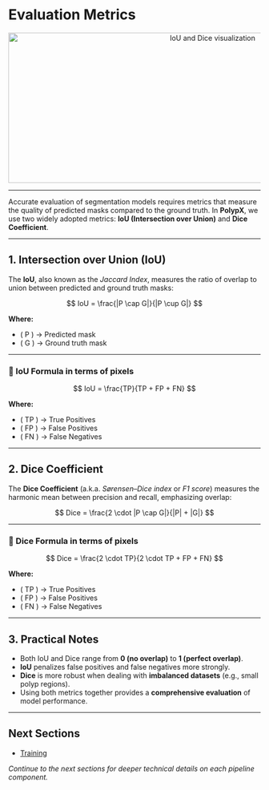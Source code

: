 # Evaluation Metrics

<div align="center">
  <img src="https://lh3.googleusercontent.com/proxy/pRWCsWtnp7rCksUp98PGRpuu4829n4Pz92o3L4XHw3Ay6bWo6GuxG0JZGeBhTJL4-dKSzU9BnWJYilSOYQcwztSCEMKSAfyaqwi6GcivUITCsTgV"
       alt="IoU and Dice visualization"
       width="800"
       height="300"
       />
</div>

---

Accurate evaluation of segmentation models requires metrics that measure the quality of predicted masks compared to the ground truth.
In **PolypX**, we use two widely adopted metrics: **IoU (Intersection over Union)** and **Dice Coefficient**.

---

## 1. Intersection over Union (IoU)

The **IoU**, also known as the *Jaccard Index*, measures the ratio of overlap to union between predicted and ground truth masks:

$$
IoU = \frac{|P \cap G|}{|P \cup G|}
$$

**Where:**

- \( P \) → Predicted mask
- \( G \) → Ground truth mask

---

### 🔹 IoU Formula in terms of pixels

$$
IoU = \frac{TP}{TP + FP + FN}
$$

**Where:**

- \( TP \) → True Positives
- \( FP \) → False Positives
- \( FN \) → False Negatives

---

## 2. Dice Coefficient

The **Dice Coefficient** (a.k.a. *Sørensen–Dice index* or *F1 score*) measures the harmonic mean between precision and recall, emphasizing overlap:

$$
Dice = \frac{2 \cdot |P \cap G|}{|P| + |G|}
$$

---

### 🔹 Dice Formula in terms of pixels

$$
Dice = \frac{2 \cdot TP}{2 \cdot TP + FP + FN}
$$

**Where:**

- \( TP \) → True Positives
- \( FP \) → False Positives
- \( FN \) → False Negatives

---

## 3. Practical Notes

- Both IoU and Dice range from **0 (no overlap)** to **1 (perfect overlap)**.
- **IoU** penalizes false positives and false negatives more strongly.
- **Dice** is more robust when dealing with **imbalanced datasets** (e.g., small polyp regions).
- Using both metrics together provides a **comprehensive evaluation** of model performance.

---

## Next Sections

- [Training](05_training.md)

*Continue to the next sections for deeper technical details on each pipeline component.*
